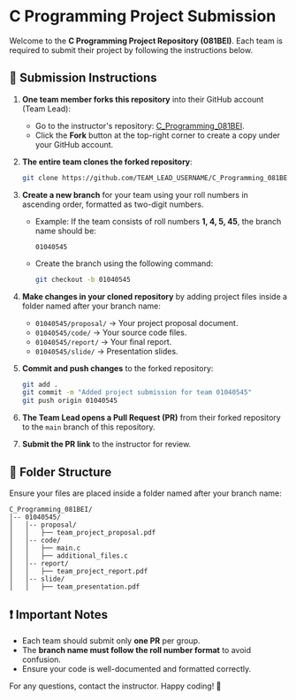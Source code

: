 # C Programming Project Submission

Welcome to the **C Programming Project Repository (081BEI)**. Each team is required to submit their project by following the instructions below.

## 📌 Submission Instructions

1. **One team member forks this repository** into their GitHub account (Team Lead):
   - Go to the instructor's repository: [C_Programming_081BEI](https://github.com/prajwolpakka/C_Programming_081BEI).
   - Click the **Fork** button at the top-right corner to create a copy under your GitHub account.

2. **The entire team clones the forked repository**:
   ```bash
   git clone https://github.com/TEAM_LEAD_USERNAME/C_Programming_081BEI.git
   ```

3. **Create a new branch** for your team using your roll numbers in ascending order, formatted as two-digit numbers.  
   - Example: If the team consists of roll numbers **1, 4, 5, 45**, the branch name should be:
     ```
     01040545
     ```
   - Create the branch using the following command:
     ```bash
     git checkout -b 01040545
     ```

4. **Make changes in your cloned repository** by adding project files inside a folder named after your branch name:
   - `01040545/proposal/` → Your project proposal document.
   - `01040545/code/` → Your source code files.
   - `01040545/report/` → Your final report.
   - `01040545/slide/` → Presentation slides.

5. **Commit and push changes** to the forked repository:
   ```bash
   git add .
   git commit -m "Added project submission for team 01040545"
   git push origin 01040545
   ```

6. **The Team Lead opens a Pull Request (PR)** from their forked repository to the `main` branch of this repository.
7. **Submit the PR link** to the instructor for review.

## 📂 Folder Structure
Ensure your files are placed inside a folder named after your branch name:
```
C_Programming_081BEI/
│-- 01040545/
│   │-- proposal/
│   │   ├── team_project_proposal.pdf
│   │-- code/
│   │   ├── main.c
│   │   ├── additional_files.c
│   │-- report/
│   │   ├── team_project_report.pdf
│   │-- slide/
│   │   ├── team_presentation.pdf
```

## ❗ Important Notes
- Each team should submit only **one PR** per group.
- The **branch name must follow the roll number format** to avoid confusion.
- Ensure your code is well-documented and formatted correctly.

For any questions, contact the instructor. Happy coding! 🚀